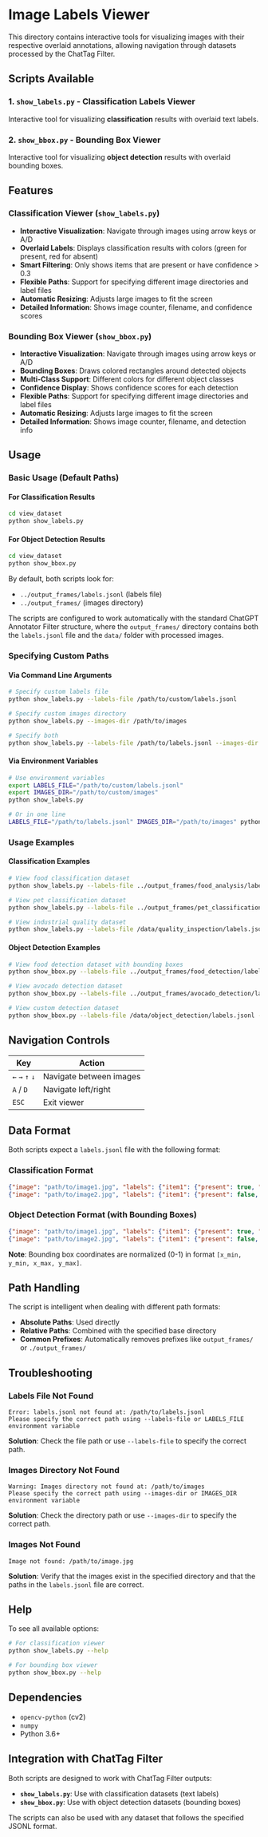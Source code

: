 # Image Labels Viewer

This directory contains interactive tools for visualizing images with their respective overlaid annotations, allowing navigation through datasets processed by the ChatTag Filter.

## Scripts Available

### 1. `show_labels.py` - Classification Labels Viewer
Interactive tool for visualizing **classification** results with overlaid text labels.

### 2. `show_bbox.py` - Bounding Box Viewer  
Interactive tool for visualizing **object detection** results with overlaid bounding boxes.

## Features

### Classification Viewer (`show_labels.py`)
- **Interactive Visualization**: Navigate through images using arrow keys or A/D
- **Overlaid Labels**: Displays classification results with colors (green for present, red for absent)
- **Smart Filtering**: Only shows items that are present or have confidence > 0.3
- **Flexible Paths**: Support for specifying different image directories and label files
- **Automatic Resizing**: Adjusts large images to fit the screen
- **Detailed Information**: Shows image counter, filename, and confidence scores

### Bounding Box Viewer (`show_bbox.py`)
- **Interactive Visualization**: Navigate through images using arrow keys or A/D
- **Bounding Boxes**: Draws colored rectangles around detected objects
- **Multi-Class Support**: Different colors for different object classes
- **Confidence Display**: Shows confidence scores for each detection
- **Flexible Paths**: Support for specifying different image directories and label files
- **Automatic Resizing**: Adjusts large images to fit the screen
- **Detailed Information**: Shows image counter, filename, and detection info

## Usage

### Basic Usage (Default Paths)

#### For Classification Results
```bash
cd view_dataset
python show_labels.py
```

#### For Object Detection Results
```bash
cd view_dataset
python show_bbox.py
```

By default, both scripts look for:
- `../output_frames/labels.jsonl` (labels file)
- `../output_frames/` (images directory)

The scripts are configured to work automatically with the standard ChatGPT Annotator Filter structure, where the `output_frames/` directory contains both the `labels.jsonl` file and the `data/` folder with processed images.

### Specifying Custom Paths

#### Via Command Line Arguments

```bash
# Specify custom labels file
python show_labels.py --labels-file /path/to/custom/labels.jsonl

# Specify custom images directory
python show_labels.py --images-dir /path/to/images

# Specify both
python show_labels.py --labels-file /path/to/labels.jsonl --images-dir /path/to/images
```

#### Via Environment Variables

```bash
# Use environment variables
export LABELS_FILE="/path/to/custom/labels.jsonl"
export IMAGES_DIR="/path/to/custom/images"
python show_labels.py

# Or in one line
LABELS_FILE="/path/to/labels.jsonl" IMAGES_DIR="/path/to/images" python show_labels.py
```

### Usage Examples

#### Classification Examples
```bash
# View food classification dataset
python show_labels.py --labels-file ../output_frames/food_analysis/labels.jsonl --images-dir ../output_frames/food_analysis

# View pet classification dataset
python show_labels.py --labels-file ../output_frames/pet_classification/labels.jsonl --images-dir ../output_frames/pet_classification

# View industrial quality dataset
python show_labels.py --labels-file /data/quality_inspection/labels.jsonl --images-dir /data/quality_inspection/images
```

#### Object Detection Examples
```bash
# View food detection dataset with bounding boxes
python show_bbox.py --labels-file ../output_frames/food_detection/labels.jsonl --images-dir ../output_frames/food_detection

# View avocado detection dataset
python show_bbox.py --labels-file ../output_frames/avocado_detection/labels.jsonl --images-dir ../output_frames/avocado_detection

# View custom detection dataset
python show_bbox.py --labels-file /data/object_detection/labels.jsonl --images-dir /data/object_detection/images
```

## Navigation Controls

| Key | Action |
|-----|--------|
| `←` `→` `↑` `↓` | Navigate between images |
| `A` / `D` | Navigate left/right |
| `ESC` | Exit viewer |

## Data Format

Both scripts expect a `labels.jsonl` file with the following format:

### Classification Format
```json
{"image": "path/to/image1.jpg", "labels": {"item1": {"present": true, "confidence": 0.9}, "item2": {"present": false, "confidence": 0.1}}, "usage": {...}}
{"image": "path/to/image2.jpg", "labels": {"item1": {"present": false, "confidence": 0.2}, "item2": {"present": true, "confidence": 0.8}}, "usage": {...}}
```

### Object Detection Format (with Bounding Boxes)
```json
{"image": "path/to/image1.jpg", "labels": {"item1": {"present": true, "confidence": 0.9, "bbox": [0.1, 0.2, 0.8, 0.9]}, "item2": {"present": false, "confidence": 0.1, "bbox": null}}, "usage": {...}}
{"image": "path/to/image2.jpg", "labels": {"item1": {"present": false, "confidence": 0.2, "bbox": null}, "item2": {"present": true, "confidence": 0.8, "bbox": [0.3, 0.4, 0.7, 0.8]}}, "usage": {...}}
```

**Note**: Bounding box coordinates are normalized (0-1) in format `[x_min, y_min, x_max, y_max]`.

## Path Handling

The script is intelligent when dealing with different path formats:

- **Absolute Paths**: Used directly
- **Relative Paths**: Combined with the specified base directory
- **Common Prefixes**: Automatically removes prefixes like `output_frames/` or `./output_frames/`

## Troubleshooting

### Labels File Not Found

```
Error: labels.jsonl not found at: /path/to/labels.jsonl
Please specify the correct path using --labels-file or LABELS_FILE environment variable
```

**Solution**: Check the file path or use `--labels-file` to specify the correct path.

### Images Directory Not Found

```
Warning: Images directory not found at: /path/to/images
Please specify the correct path using --images-dir or IMAGES_DIR environment variable
```

**Solution**: Check the directory path or use `--images-dir` to specify the correct path.

### Images Not Found

```
Image not found: /path/to/image.jpg
```

**Solution**: Verify that the images exist in the specified directory and that the paths in the `labels.jsonl` file are correct.

## Help

To see all available options:

```bash
# For classification viewer
python show_labels.py --help

# For bounding box viewer
python show_bbox.py --help
```

## Dependencies

- `opencv-python` (cv2)
- `numpy`
- Python 3.6+

## Integration with ChatTag Filter

Both scripts are designed to work with ChatTag Filter outputs:

- **`show_labels.py`**: Use with classification datasets (text labels)
- **`show_bbox.py`**: Use with object detection datasets (bounding boxes)

The scripts can also be used with any dataset that follows the specified JSONL format.
